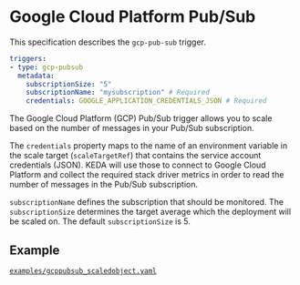 #  Google Cloud Platform‎ Pub/Sub

This specification describes the `gcp-pub-sub` trigger.

```yaml
triggers:
- type: gcp-pubsub
  metadata:
    subscriptionSize: "5"
    subscriptionName: "mysubscription" # Required 
    credentials: GOOGLE_APPLICATION_CREDENTIALS_JSON # Required
```

The Google Cloud Platform‎ (GCP) Pub/Sub trigger allows you to scale based on the number of messages in your Pub/Sub subscription.

The `credentials` property maps to the name of an environment variable in the scale target (`scaleTargetRef`) that contains the service account credentials (JSON). KEDA will use those to connect to Google Cloud Platform and collect the required stack driver metrics in order to read the number of messages in the Pub/Sub subscription.

`subscriptionName` defines the subscription that should be monitored. The `subscriptionSize` determines the target average which the deployment will be scaled on. The default `subscriptionSize` is 5.

## Example

[`examples/gcppubsub_scaledobject.yaml`](./../../examples/gcppubsub_scaledobject.yaml)
